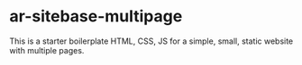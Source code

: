# ar-sitebase-multipage
This is a starter boilerplate HTML, CSS, JS for a simple, small, static website with multiple pages.
